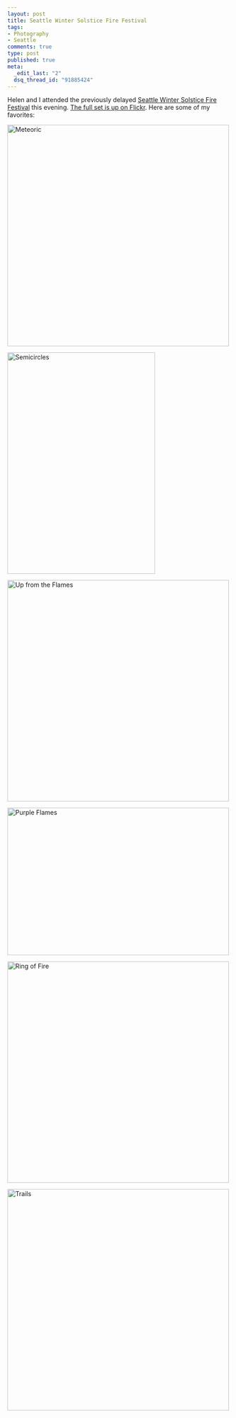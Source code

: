 ```yaml
--- 
layout: post
title: Seattle Winter Solstice Fire Festival
tags: 
- Photography
- Seattle
comments: true
type: post
published: true
meta: 
  _edit_last: "2"
  dsq_thread_id: "91885424"
---
```

Helen and I attended the previously delayed <a href="http://www.seattlecenter.com/programs/detail.asp?EV_EventNum=57">Seattle Winter Solstice Fire Festival</a> this evening. <a href="http://www.flickr.com/photos/aaronbrethorst/sets/72157612374120273/">The full set is up on Flickr</a>. Here are some of my favorites:

<a title="Meteoric by aaronbrethorst, on Flickr" href="http://www.flickr.com/photos/aaronbrethorst/3186994074/"><img src="http://farm4.static.flickr.com/3091/3186994074_25f9c7d889.jpg" alt="Meteoric" width="500" height="500" /></a>

<a title="Semicircles by aaronbrethorst, on Flickr" href="http://www.flickr.com/photos/aaronbrethorst/3186143965/"><img src="http://farm4.static.flickr.com/3360/3186143965_be8048f481.jpg" alt="Semicircles" width="333" height="500" /></a>

<a title="Up from the Flames by aaronbrethorst, on Flickr" href="http://www.flickr.com/photos/aaronbrethorst/3186989068/"><img src="http://farm4.static.flickr.com/3299/3186989068_d21ce4e666.jpg" alt="Up from the Flames" width="500" height="500" /></a>

<a title="Purple Flames by aaronbrethorst, on Flickr" href="http://www.flickr.com/photos/aaronbrethorst/3186145079/"><img src="http://farm4.static.flickr.com/3320/3186145079_e769ae0d7f.jpg" alt="Purple Flames" width="500" height="333" /></a>

<a title="Ring of Fire by aaronbrethorst, on Flickr" href="http://www.flickr.com/photos/aaronbrethorst/3186989854/"><img src="http://farm4.static.flickr.com/3298/3186989854_0455126f0c.jpg" alt="Ring of Fire" width="500" height="500" /></a>

<a title="Trails by aaronbrethorst, on Flickr" href="http://www.flickr.com/photos/aaronbrethorst/3186997450/"><img src="http://farm4.static.flickr.com/3319/3186997450_045a0caf92.jpg" alt="Trails" width="500" height="500" /></a>
